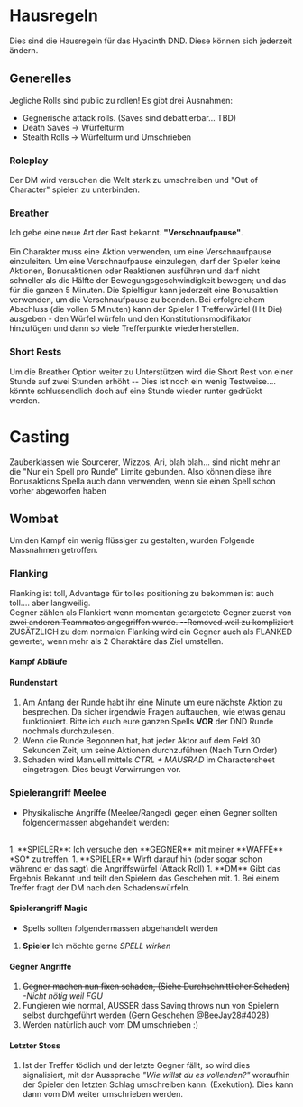 # Hausregeln
Dies sind die Hausregeln für das Hyacinth DND. Diese können sich jederzeit ändern.

## Generelles
Jegliche Rolls sind public zu rollen! Es gibt drei Ausnahmen:
* Gegnerische attack rolls. (Saves sind debattierbar... TBD)
* Death Saves -> Würfelturm
* Stealth Rolls -> Würfelturm und Umschrieben

### Roleplay
Der DM wird versuchen die Welt stark zu umschreiben und "Out of Character" spielen zu unterbinden.

### Breather
Ich gebe eine neue Art der Rast bekannt. **"Verschnaufpause"**.<br><br>
Ein Charakter muss eine Aktion verwenden, um eine Verschnaufpause einzuleiten. Um eine Verschnaufpause einzulegen, darf der Spieler keine Aktionen, Bonusaktionen oder Reaktionen ausführen und darf nicht schneller als die Hälfte der Bewegungsgeschwindigkeit bewegen; und das für die ganzen 5 Minuten. Die Spielfigur kann jederzeit eine Bonusaktion verwenden, um die Verschnaufpause zu beenden. Bei erfolgreichem Abschluss (die vollen 5 Minuten) kann der Spieler 1 Trefferwürfel (Hit Die) ausgeben - den Würfel würfeln und den Konstitutionsmodifikator hinzufügen und dann so viele Trefferpunkte wiederherstellen.

### Short Rests
Um die Breather Option weiter zu Unterstützen wird die Short Rest von einer Stunde auf zwei Stunden erhöht -- Dies ist noch ein wenig Testweise.... könnte schlussendlich doch auf eine Stunde wieder runter gedrückt werden.

# Casting
Zauberklassen wie Sourcerer, Wizzos, Ari, blah blah... sind nicht mehr an die "Nur ein Spell pro Runde" Limite gebunden. Also können diese ihre Bonusaktions Spella auch dann verwenden, wenn sie einen Spell schon vorher abgeworfen haben

## Wombat
Um den Kampf ein wenig flüssiger zu gestalten, wurden Folgende Massnahmen getroffen.

### Flanking
Flanking ist toll, Advantage für tolles positioning zu bekommen ist auch toll.... aber langweilig.<br>
~~Gegner zählen als Flankiert wenn momentan getargetete Gegner zuerst von zwei anderen Teammates angegriffen wurde. --Removed weil zu kompliziert~~<br>
ZUSÄTZLICH zu dem normalen Flanking wird ein Gegner auch als FLANKED gewertet, wenn mehr als 2 Charaktäre das Ziel umstellen.

#### Kampf Abläufe

#### Rundenstart
1.  Am Anfang der Runde habt ihr eine Minute um eure nächste Aktion zu besprechen. Da sicher irgendwie Fragen auftauchen, wie etwas genau funktioniert. Bitte ich euch eure ganzen Spells **VOR** der DND Runde nochmals durchzulesen.
1.  Wenn die Runde Begonnen hat, hat jeder Aktor auf dem Feld 30 Sekunden Zeit, um seine Aktionen durchzuführen (Nach Turn Order)
1.  Schaden wird Manuell mittels *CTRL + MAUSRAD* im Charactersheet eingetragen. Dies beugt Verwirrungen vor.

### Spielerangriff Meelee
*   Physikalische Angriffe (Meelee/Ranged) gegen einen Gegner sollten folgendermassen abgehandelt werden:
<br>
1.  **SPIELER**: Ich versuche den **GEGNER** mit meiner **WAFFE** *SO* zu treffen.
1.  **SPIELER** Wirft darauf hin (oder sogar schon während er das sagt) die Angriffswürfel (Attack Roll)
1.  **DM** Gibt das Ergebnis Bekannt und teilt den Spielern das Geschehen mit.
1.  Bei einem Treffer fragt der DM nach den Schadenswürfeln.

#### Spielerangriff Magic
*   Spells sollten folgendermassen abgehandelt werden
1.  **Spieler** Ich möchte gerne *SPELL wirken*

#### Gegner Angriffe
1.  ~~Gegner machen nun fixen schaden, (Siehe Durchschnittlicher Schaden)~~ *-Nicht nötig weil FGU*
1.  Fungieren wie normal, AUSSER dass Saving throws nun von Spielern selbst durchgeführt werden (Gern Geschehen @BeeJay28#4028)
1.  Werden natürlich auch vom DM umschrieben :)

#### Letzter Stoss
1.  Ist der Treffer tödlich und der letzte Gegner fällt, so wird dies signalisiert, mit der Aussprache *"Wie willst du es vollenden?"* woraufhin der Spieler den letzten Schlag umschreiben kann. (Exekution). Dies kann dann vom DM weiter umschrieben werden.
